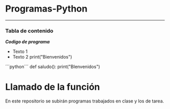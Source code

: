 # Programas-Python
---
### Tabla de contenido

***Codigo de programa***

- Texto 1
- Texto 2 
print("Bienvenidos")

´´´python´´´
def saludo():
   print("BIenvenidos")

   # Llamado de la función 
En este repositorio se subirán programas trabajados en clase y los de tarea.
